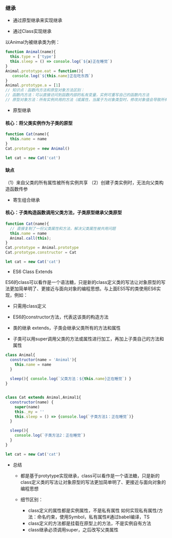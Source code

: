 ### 继承

* 通过原型继承来实现继承

* 通过Class实现继承


以Animal为被继承类为例：
```js
function Animal(name){
  this.type = ['type']
  this.sleep = () => console.log(`${a}正在睡觉`)
}
Animal.prototype.eat = function(){
   console.log(`${this.name}正在吃东西`)
}
Animal.prototype.a = [1]
// 知识点：函数内方法和原型对象方法区别：
// 函数内方法：可以直接访问到函数内部的私有变量，实例可重写自己的函数内方法
// 原型对象方法：所有实例共用的方法（或属性，当属于为对象类型时，修改对象值会导致所有其它实例值一起发生变化）
```

* 原型继承

#### 核心：将父类实例作为子类的原型

```js
function Cat(name){
  this.name = name
}
Cat.prototype = new Animal()

let cat = new Cat('cat')
```
#### 缺点
（1）来自父类的所有属性被所有实例共享
（2）创建子类实例时，无法向父类构造函数传参

* 寄生组合继承

#### 核心：子类构造函数调用父类方法，子类原型继承父类原型

```js
function Cat(name){
  // 直接复制了一份父类属性和方法，解决父类属性被共用问题
  this.name = name
  Animal.call(this); 
}
Cat.prototype = Animal.prototype
Cat.prototype.constructor = Cat

let cat = new Cat('cat')
```

* ES6 Class Extends

ES6的class可以看作是一个语法糖，只是新的class定义类的写法让对象原型的写法更加简单明了、更接近与面向对象的编程思想。与上面ES5写的类使用ES6实现，例如：

* 只需用class定义

* ES6的constructor方法，代表这该类的构造方法

* 类的继承 extends，子类会继承父类所有的方法和属性

* 子类可以用super调用父类的方法或属性进行加工，再加上子类自己的方法和属性

```js
class Animal{
  constructor(name = 'Animal'){
    this.name = name
  }
  
  sleep(){ console.log(`父类方法：${this.name}正在睡觉`) }
}


class Cat extends Animal,Animal1{
  constructor(name) {
    super(name)
    this._my = ''
    this.sleep = () => {console.log(`子类方法1：正在睡觉`)}
  }

  sleep(){
    console.log(`子类方法2：正在睡觉`)
  }
}

let cat = new Cat('cat')
```

* 总结

  * 都是基于protytype实现继承，class可以看作是一个语法糖，只是新的class定义类的写法让对象原型的写法更加简单明了、更接近与面向对象的编程思想

  * 细节区别：

    * class定义的属性都是实例属性，不是私有属性
      如何实现私有属性/方法：命名约束，使用Symbol，私有属性#通过babel编译，TS
    * class定义的方法都是挂载在原型上的方法，不是实例自有方法
    * class继承必须调用super，之后改写父类属性

